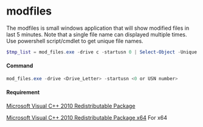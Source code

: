 # modfiles

The modfiles is small windows application that will show modified files in last 5 minutes.
Note that a single file name can displayed multiple times.
Use powershell script/cmdlet to get unique file names.
``` powershell
$tmp_list = mod_files.exe -drive c -startusn 0 | Select-Object -Unique | ForEach-Object {[System.IO.FileInfo] $_}
```

#### Command
``` powershell
mod_files.exe -drive <Drive_Letter> -startusn <0 or USN number>
```

#### Requirement
[Microsoft Visual C++ 2010 Redistributable Package](https://www.microsoft.com/en-in/download/details.aspx?id=5555)

[Microsoft Visual C++ 2010 Redistributable Package x64](https://www.microsoft.com/en-in/download/details.aspx?id=13523) For x64

